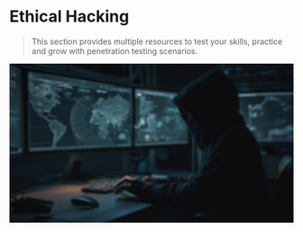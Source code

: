 # Ethical Hacking
> This section provides multiple resources to test your skills, practice and grow with penetration testing scenarios.

![ethical hacking](resources/images/ethicalhacking.png)